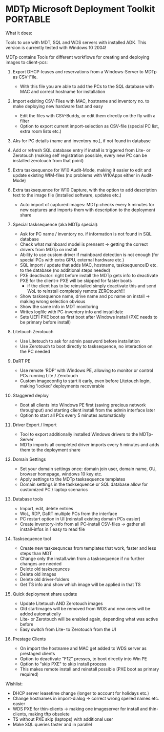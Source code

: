 # MDTp Microsoft Deployment Toolkit PORTABLE

What it does:

Tools to use with MDT, SQL and WDS servers with installed ADK.
This version is currently tested with Windows 10 2004!

MDTp contains Tools for different workflows for creating and deploying images to client-pcs:

1. Export DHCP-leases and reservations from a Windows-Server to MDTp as CSV-File.
    - With this file you are able to add the PCs to the SQL database with MAC and correct hostname for installation
    
2. Import exisiting CSV-Files with MAC, hostname and inventory no. to make deploying new hardware fast and easy
    - Edit the files with CSV-Buddy, or edit them directly on the fly with a filter
    - Option to export current import-selection as CSV-file (special PC list, extra room lists etc.)

3. Aks for PC details (name and inventory no.), if not found in database

4. Add or refresh SQL database entry if install is triggered from Lite- or Zerotouch (making self registration possible, every new PC can be installed zerotouch from that point)

5. Extra tasksequence for W10 Audit-Mode, making it easier to edit and update existing WIM-files (no problems with W10Apps either in Audit-Mode)

6. Extra tasksequence for W10 Capture, with the option to add description text to the image file (installed software, updates etc.)
    - Auto import of captured images: MDTp checks every 5 minutes for new captures and imports them with description to the deployment share

7. Special tasksequence (aka MDTp special):
    - Ask for PC name / inventory no. if information is not found in SQL database
    - Check what mainboard model is prensent -> getting the correct drivers from MDTp on install
    - Ability to use custom driver if mainboard detection is not enough (for special PCs with extra GPU, external hardware etc.)
    - SQL import / update that adds MAC, hostname, tasksequenceID etc. to the database (no additional steps needed)
    - PXE deactivator: right before install the MDTp gets info to deactivate PXE for the client-> PXE will be skipped for faster boots
        - if the client has to be reinstalled simply deactivate this and send WoL to reinstall completely remote ZEROtouch!!!
    - Show tasksequence name, drive name and pc name on install -> making wrong selection obvious
    - Show the same info in MDT monitoring
    - Writes logfile with PC-inventory info and installdate
    - Sets UEFI PXE boot as first boot after Windows install (PXE needs to be primary before install)
    
8. Litetouch Zerotouch
    - Use Litetouch to ask for admin password before installation
    - Use Zerotouch to boot directly to tasksequence, no interaction on the PC needed
    
9. DaRT PE
    - Use remote 'RDP' with Windows PE, allowing to monitor or control PCs running Lite / Zerotouch
    - Custom imageconfig to start it early, even before Litetouch login, making 'locked' deployments recoverable
    
10. Staggered deploy
    - Boot all clients into Windows PE first (saving precious network throughput) and starting client install from the admin interface later
    - Option to start all PCs every 5 minutes automatically
    
11. Driver Export / Import
    - Tool to export additionally installed Windows drivers to the MDTp-Server
    - MDTp imports all completed driver imports every 5 minutes and adds them to the deployment share

12. Domain Settings
    - Set your domain settings once: domain join user, domain name, OU, browser homepage, windows 10 key etc.
    - Apply settings to the MDTp tasksequence templates
    - Domain settings in the tasksequence or SQL database allow for customized PC / laptop scenarios
    
13. Database tools
    - Import, edit, delete entries
    - WoL, RDP, DaRT multiple PCs from the interface
    - PC restart option in UI (reinstall existing domain PCs easier)
    - Create inventory-info from all PC-install CSV-files -> gather all install-infos in 1 easy to read file
    
14. Tasksequence tool
    - Create new tasksequnces from templates that work, faster and less steps than MDT
    - Change only the install.wim from a tasksequence if no further changes are needed
    - Delete old tasksequnces
    - Delete old images
    - Delete old driver-folders
    - Get TS info and show which image will be applied in that TS
    
15. Quick deployment share update
    - Update Litetouch AND Zerotouch images
    - Old startimages will be removed from WDS and new ones will be added automatically
    - Lite- or Zerotouch will be enabled again, depending what was active before
    - Easy switch from Lite- to Zerotouch from the UI
   
16. Prestage Clients
    - On import the hostname and MAC get added to WDS server as prestaged clients
    - Option to deactivate "F12" presses, to boot directly into Win PE
    - Option to "skip PXE" to skip install process
    - This makes remote install and reinstall possible (PXE boot as primary required)
    
Wishlist:

- DHCP server leasetime change (longer to account for holidays etc.)
- Change hostnames in import-dialog -> correct wrong spelled names etc. easier
- WDS PXE for thin-clients -> making one imageserver for install and thin-clients, making tftp obsolete
- TS without PXE skip (laptops) with additional user
- Make SQL queries faster and in parallel
